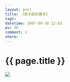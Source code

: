 ```yaml
---
layout: post
title: 《放牛班的春天》
tags: 
datetime: 2007-09-30 22:02
pv: 38
comment: 1
share: 
---
```


{{ page.title }}
================

 <img small="0" src="http://hiphotos.baidu.com/hueidou163/pic/item/7a805ad789f670d7a044dffc.jpg" /> 


